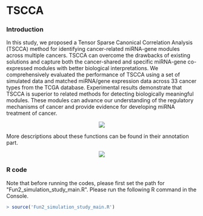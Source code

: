 # TSCCA

### Introduction
In this study, we proposed a Tensor Sparse Canonical Correlation Analysis (TSCCA) method for identifying cancer-related miRNA-gene modules across multiple cancers. TSCCA can overcome the drawbacks of existing solutions and capture both the cancer-shared and specific miRNA-gene co-expressed modules with better biological interpretations. We comprehensively evaluated the performance of TSCCA using a set of simulated data and matched miRNA/gene expression data across 33 cancer types from the TCGA database. Experimental results demonstrate that TSCCA is superior to related methods for detecting biologically meaningful modules. These modules can advance our understanding of the regulatory mechanisms of cancer and provide evidence for developing miRNA treatment of cancer.
<p align="center"> 
<img src="https://github.com/wenwenmin/TSCCA/blob/master/Fig_tcga_data_table.png">
</p>

More descriptions about these functions can be found in their annotation part.

<p align="center"> 
<img src="https://github.com/wenwenmin/TSCCA/blob/master/TSCCA.png">
</p>

### R code
Note that before running the codes, please first set the path for "Fun2_simulation_study_main.R".
Please run the following R command in the Console. 

``` r
> source('Fun2_simulation_study_main.R') 
```
